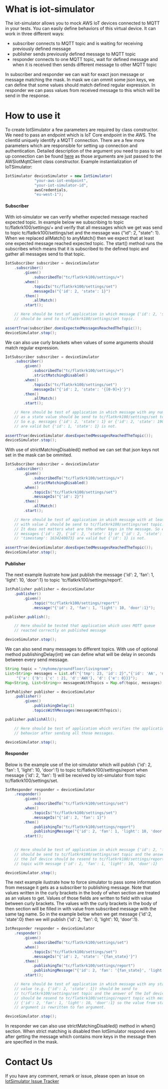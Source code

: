 # What is iot-simulator
The iot-simulator allows you to mock AWS IoT devices connected to MQTT in your tests. You can easily define behaviors of this virtual device. It can work in three different ways:
  - subscriber connects to MQTT topic and is waiting for receiving previously defined message
  - publisher sends previously defined message to MQTT topic
  - responder connects to one MQTT topic, wait for defined message and when it is received then sends different message to other MQTT topic

In subscriber and responder we can wait for exact json message or message matching the mask. In mask we can ommit some json keys, we can define that some values should match defined regular expression. In responder we can pass values from received message to this which will be send in the response.
# How to use it
To create IotSimulator a few parameters are required by class constructor. We need to pass an endpoint which is IoT Core endpoint in the AWS. The clientId uniquely identify a MQTT connection. There are a few more parameters which are responsible for setting up connection and authentication. Detailed description of the argument you need to pass to set up connection can be found [here](http://aws-iot-device-sdk-java-docs.s3-website-us-east-1.amazonaws.com/com/amazonaws/services/iot/client/AWSIotMqttClient.html) as those arguments are just passed to the AWSIotMqttClient class constructor.
Example instantialization of IoTSimulator:
```java
IotSimulator deviceSimulator = new IotSimulator(
             "your-aws-iot-endpoint",
             "your-iot-simulator-id",
             awsCredentials,
             "eu-west-1");
```
#### Subscriber
With iot-simulator we can verify whether expected message reached expected topic. In example below we subscribing to topic tc/flatkrk100/settings/+ and verify that all messages which we get was send to topic tc/flatkrk100/settings/set and the message was {"id": 2, "state": 1}. When we replaced allMatch() to anyMatch() then we expect that at least one expected message reached expected topic. The start() method runs the subscribes which means that it is subscribed to the defined topic and gather all messages send to that topic.
```java
IotSubscriber subscriber = deviceSimulator
	.subscriber()
		.given()
			.subscribedTo("tc/flatkrk100/settings/+")
		.when()
			.topicIs("tc/flatkrk100/settings/set")
			.messageIs("{'id': 2, 'state': 1}")
		.then()
			.allMatch()
		.start();

    // Here should be test of application in which message {'id': 2, 'state': 1}
    // should be send to tc/flatkrk100/settings/set topic. 
    
assertTrue(subscriber.doesExpectedMessagesReachedTheTopic());
deviceSimulator.stop();
```
We can also use curly brackets when values of some arguments should match regular expression.
```java
IotSubscriber subscriber = deviceSimulator
	.subscriber()
		.given()
			.subscribedTo("tc/flatkrk100/settings/+")
			.strictMatchingDisabled()
		.when()
			.topicIs("tc/flatkrk100/settings/set")
			.messageIs("{'id': 2, 'state': '{[0-9]+}'}")
		.then()
			.allMatch()
		.start();

    // Here should be test of application in which message with any number 
    // as a state value should be send to tc/flatkrk100/settings/set topic.
    // So e.g. messages {'id': 2, 'state': 1} or {'id': 2, 'state': 190000}
    // are valid but {'id': 1, 'state': 1} is not.
    
assertTrue(deviceSimulator.doesExpectedMessagesReachedTheTopic());
deviceSimulator.stop();
```
With use of strictMatchingDisabled() method we can set that json keys not set in the mask can be ommited.
```java
IotSubscriber subscriber = deviceSimulator
	.subscriber()
		.given()
			.subscribedTo("tc/flatkrk100/settings/+")
			.strictMatchingDisabled()
		.when()
			.topicIs("tc/flatkrk100/settings/set")
			.messageIs("{'id': 2}")
		.then()
			.allMatch()
		.start();

    // Here should be test of application in which message with at least id 
    // with value 2 should be send to tc/flatkrk100/settings/set topic.
    // It does not matters what are the other keys in the message. So e.g.
    // messages {'id': 2}, {'id': 2, 'state': 1} or {'id': 2, 'state': 1,
    // 'timestamp': 1634240073} are valid but {'id': 1} is not.
    
assertTrue(deviceSimulator.doesExpectedMessagesReachedTheTopic());
deviceSimulator.stop();
```
#### Publisher
The next example ilustrate how just publish the message {'id': 2, 'fan': 1, 'light': 10, 'door':1} to topic 'tc/flatkrk100/settings/report'. 
```java
IotPublisher publisher = deviceSimulator
	.publisher()
		.given()
			.topic("tc/flatkrk100/settings/report")
			.message("{'id': 2, 'fan': 1, 'light': 10, 'door':1}");

publisher.publish();

    // Here should be tested that application which uses MQTT queue
    // reacted correctly on published message

deviceSimulator.stop();
```
We can also send many messages to different topics. With use of optional method publishingDelay(int) we can define what will be delay in seconds between every send message.
```java
String topic = "/myhome/groundfloor/livingroom";
List<String> messages = List.of("{'tmp': 23, 'id': 2}","{'id': 'AA', 'name': 'My room'}",
	 "{'a': {'b': {'c' : 21, 'd':'AWX'}, 'd': {'e': 0}}}");
Map<String, List<String>> messagesWithTopics = Map.of(topic, messages);

IotPublisher publisher = deviceSimulator
	.publisher()
		.given()
			.publishingDelay(1)
			.topicsWithMessages(messagesWithTopics);

publisher.publishAll();

    // Here should be test of application which verifies the applications 
    // behavior after sending all those messages.

deviceSimulator.stop();
```
#### Responder
Below is the example use of the iot-simulator which will publish {'id': 2, 'fan': 1, 'light': 10, 'door':1} to topic tc/flatkrk100/settings/report when message {'id': 2, 'fan': 1} will be received by iot-simulator from topic tc/flatkrk100/settings/set.
```java
IotResponder responder = deviceSimulator
	.responder()
		.given()
			.subscribedTo("tc/flatkrk100/settings/set")
		.when()
			.topicIs("tc/flatkrk100/settings/set")
			.messageIs("{'id': 2, 'fan': 1}")
		.then()
			.publishingTo("tc/flatkrk100/settings/report")
			.publishingMessage("{'id': 2, 'fan': 1, 'light': 10, 'door':1})
		.start();
		

    // Here should be test of application in which message {'id': 2, 'fan': 1}
    // should be send to tc/flatkrk100/settings/set topic and the answer of
    // the IoT device should be resend to tc/flatkrk100/settings/report
    // topic with message {'id': 2, 'fan': 1, 'light': 10, 'door':1}

deviceSimulator.stop();
```
The next example ilustrate how to force simulator to pass some information from message it gets as a subscriber to publishing message. Note that values written in the curly brackets in the body of when section are treated as an values to get. Values of those fields are written to field with value between curly brackets. The values with the curly brackets in the body of then section will be filled in with value from subscribed message with the same tag name. So in the example below when we get message {'id':2, 'state':0} then we will publish {'id': 2, 'fan': 0, 'light': 10, 'door':1}.
```java
IotResponder responder = deviceSimulator
	.responder()
		.given()
			.subscribedTo("tc/flatkrk100/settings/set")
		.when()
			.topicIs("tc/flatkrk100/settings/set")
			.messageIs("{'id': 2, 'state': '{fan_state}'}")
		.then()
			.publishingTo("tc/flatkrk100/settings/report")
			.publishingMessage("{'id': 2, 'fan': '{fan_state}', 'light': 10, 'door':1}")
		.start();

    // Here should be test of application in which message with any state
    // value (e.g. {'id': 2, 'state': 1}) should be send to 
    // tc/flatkrk100/settings/set topic and the answer of the IoT device
    // should be resend to tc/flatkrk100/settings/report topic with message
    // {'id': 2, 'fan': 1, 'light': 10, 'door':1} so the value from state
    // argument is rewritten to fan argument.

deviceSimulator.stop();
```
In responder we can also use strictMatchingDisabled() method in when() section. When strict matching is disabled then IotSimulator respond even after getting the message which contains more keys in the message then are specified in the mask.
# Contact Us

If you have any comment, remark or issue, please open an issue on
[IotSimulator Issue Tracker](https://github.com/gszczutkowski/iot-simulator/issues)

